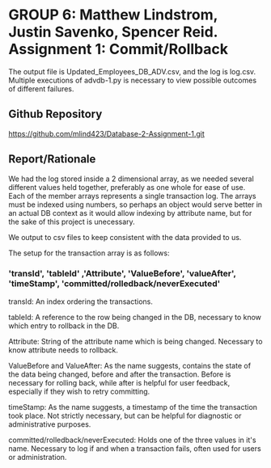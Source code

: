 # GROUP 6: Matthew Lindstrom, Justin Savenko, Spencer Reid. Assignment 1: Commit/Rollback

The output file is Updated_Employees_DB_ADV.csv, and the log is log.csv. Multiple executions of advdb-1.py is necessary to view possible outcomes of different failures. 

## Github Repository

https://github.com/mlind423/Database-2-Assignment-1.git

## Report/Rationale

We had the log stored inside a 2 dimensional array, as we needed several different values held together, preferably as one whole for ease of use. Each of the member arrays represents a single transaction log. The arrays must be indexed using numbers, so perhaps an object would serve better in an actual DB context as it would allow indexing by attribute name, but for the sake of this project is unecessary. 

We output to csv files to keep consistent with the data provided to us. 

The setup for the transaction array is as follows:

### 'transId', 'tableId' ,'Attribute', 'ValueBefore', 'valueAfter', 'timeStamp', 'committed/rolledback/neverExecuted'

transId: An index ordering the transactions. 

tableId: A reference to the row being changed in the DB, necessary to know which entry to rollback in the DB. 

Attribute: String of the attribute name which is being changed. Necessary to know attribute needs to rollback. 

ValueBefore and ValueAfter: As the name suggests, contains the state of the data being changed, before and after the transaction. Before is necessary for rolling back, while after is helpful for user feedback, especially if they wish to retry committing. 

timeStamp: As the name suggests, a timestamp of the time the transaction took place. Not strictly necessary, but can be helpful for diagnostic or administrative purposes. 

committed/rolledback/neverExecuted: Holds one of the three values in it's name. Necessary to log if and when a transaction fails, often used for users or administration. 

